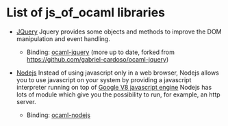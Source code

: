 List of js_of_ocaml libraries
=============================

- [JQuery](https://jquery.com/)
	Jquery provides some objects and methods to improve the DOM manipulation and
	event handling.

	* Binding: [ocaml-jquery](https://github.com/kitec/ocaml-jquery) (more
	  up to date, forked from https://github.com/gabriel-cardoso/ocaml-jquery)

- [Nodejs](https://nodejs.org/en)
	Instead of using javascript only in a web browser, Nodejs allows you to use
	javascript on your system by providing a javascript interpreter running on
	top of [Google V8 javascript engine](https://developers.google.com/v8/)
	Nodejs has lots of module which give you the possibility to run, for
	example, an http server.
	* Binding: [ocaml-nodejs](https://github.com/fxfactorial/ocaml-nodejs)
